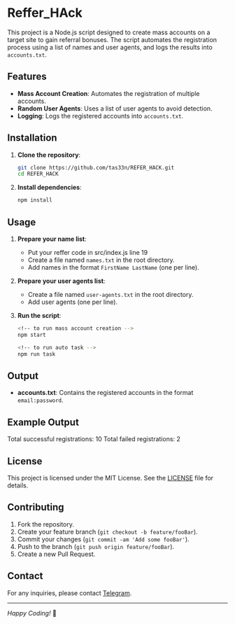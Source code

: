 # Reffer_HAck

This project is a Node.js script designed to create mass accounts on a target site to gain referral bonuses. The script automates the registration process using a list of names and user agents, and logs the results into `accounts.txt`.

## Features

- **Mass Account Creation**: Automates the registration of multiple accounts.
- **Random User Agents**: Uses a list of user agents to avoid detection.
- **Logging**: Logs the registered accounts into `accounts.txt`.

## Installation

1. **Clone the repository**:
    ```sh
    git clone https://github.com/tas33n/REFER_HACK.git
    cd REFER_HACK
    ```

2. **Install dependencies**:
    ```sh
    npm install
    ```

## Usage

1. **Prepare your name list**:
    - Put your reffer code in src/index.js line 19
    - Create a file named `names.txt` in the root directory.
    - Add names in the format `FirstName LastName` (one per line).

2. **Prepare your user agents list**:
    - Create a file named `user-agents.txt` in the root directory.
    - Add user agents (one per line).

3. **Run the script**:
    ```sh
    <!-- to run mass account creation -->
    npm start

    <!-- to run auto task -->
    npm run task
    ```

## Output

- **accounts.txt**: Contains the registered accounts in the format `email:password`.

## Example Output
Total successful registrations: 10
Total failed registrations: 2


## License

This project is licensed under the MIT License. See the [LICENSE](LICENSE) file for details.

## Contributing

1. Fork the repository.
2. Create your feature branch (`git checkout -b feature/fooBar`).
3. Commit your changes (`git commit -am 'Add some fooBar'`).
4. Push to the branch (`git push origin feature/fooBar`).
5. Create a new Pull Request.

## Contact

For any inquiries, please contact [Telegram](https://t.me/lamb3rt).

---

*Happy Coding!* 🚀
